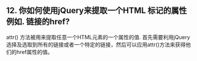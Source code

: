 ## 12. 你如何使用jQuery来提取一个HTML 标记的属性 例如. 链接的href?

attr() 方法被用来提取任意一个HTML元素的一个属性的值. 
首先需要利用jQuery选择及选取到所有的链接或者一个特定的链接，然后可以应用attr()方法来获得他们的href属性的值。
